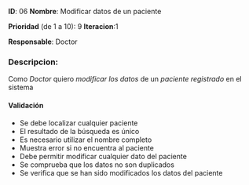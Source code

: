 **ID**: 06 
**Nombre**: Modificar datos de un paciente

**Prioridad** (de 1 a 10): 9 
**Iteracion**:1

**Responsable**: Doctor

### Descripcion:

Como *Doctor* quiero *modificar los datos* de un *paciente registrado* en el sistema

#### Validación 

* Se debe localizar cualquier paciente
* El resultado de la búsqueda es único
* Es necesario utilizar el nombre completo
* Muestra error si no encuentra al paciente
* Debe permitir modificar cualquier dato del paciente
* Se comprueba que los datos no son duplicados
* Se verifica que se han sido modificados los datos del paciente